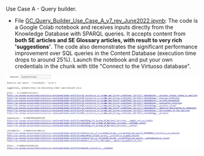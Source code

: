 Use Case A - Query builder. 

* File [GC_Query_Builder_Use_Case_A_v7_rev_June2022.ipynb](GC_Query_Builder_Use_Case_A_v7_rev_June2022.ipynb): The code is a Google Colab notebook and receives inputs directly from the Knowledge Database with SPARQL queries. It accepts content from **both SE articles and SE Glossary articles, with result to very rich 'suggestions'**. The code also demonstrates the significant performance improvement over SQL queries in the Content Database (execution time drops to around 25%). Launch the notebook and put your own credentials in the chunk with title "Connect to the Virtuoso database".

<img src="./Figs/QB_screenshot2.JPG" width="800">

